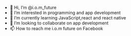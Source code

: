 - 👋 Hi, I’m @i.o.m_future
- 👀 I’m interested in programming and app development 
- 🌱 I’m currently learning JavaScript,react and react native 
- 💞️ I’m looking to collaborate on app development 
- 📫 How to reach me i.o.m future on Facebook 

<!---
Khode-Einstein/Khode-Einstein is a ✨ special ✨ repository because its `README.md` (this file) appears on your GitHub profile.
You can click the Preview link to take a look at your changes.
--->

